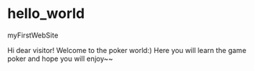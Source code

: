 # hello_world
myFirstWebSite

Hi dear visitor! Welcome to the poker world:) Here you will learn the game poker and hope you will enjoy~~
